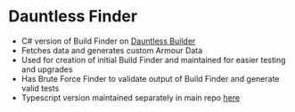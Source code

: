 # Dauntless Finder

- C# version of Build Finder on [Dauntless Builder](https://dauntless-builder.com/b/finder/Z1zJdhma0E)
- Fetches data and generates custom Armour Data
- Used for creation of initial Build Finder and maintained for easier testing and upgrades
- Has Brute Force Finder to validate output of Build Finder and generate valid tests
- Typescript version maintained separately in main repo [here](https://github.com/atomicptr/dauntless-builder/tree/master/src/lib/finder)